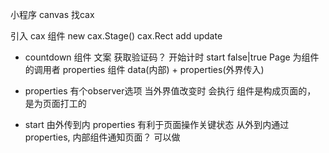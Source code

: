 小程序 canvas 找cax 

引入 cax 组件
new cax.Stage()
cax.Rect
add
update


- countdown 组件 文案 获取验证码？ 开始计时 start false|true
Page 为组件的调用者  properties 组件 data(内部) + properties(外界传入)
<countdown start="{{start}}" />

- properties 有个observer选项
当外界值改变时 会执行
组件是构成页面的， 是为页面打工的

- start 由外传到内 properties
    有利于页面操作关键状态
    从外到内通过properties,
    内部组件通知页面？ 可以做